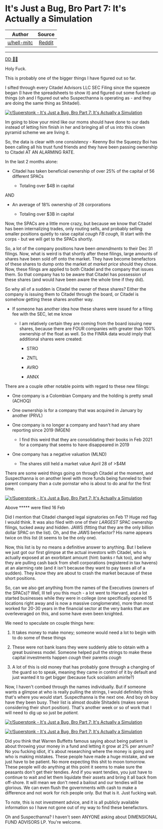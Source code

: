It's Just a Bug, Bro Part 7: It's Actually a Simulation
=======================================================

| Author       | Source       | 
| :-------------: |:-------------:|
|  [u/hell-mitc](https://www.reddit.com/user/hell-mitc/) | [Reddit](https://www.reddit.com/r/Superstonk/comments/n1j3nz/its_just_a_bug_bro_part_7_its_actually_a/) | 

---

[DD 👨‍🔬](https://www.reddit.com/r/Superstonk/search?q=flair_name%3A%22DD%20%F0%9F%91%A8%E2%80%8D%F0%9F%94%AC%22&restrict_sr=1)

Holy Fuck.

This is probably one of the bigger things I have figured out so far.

I sifted through every Citadel Advisors LLC SEC Filing since the squeeze began (I have the spreadsheets to show it) and figured out some fucked up things (oh and I figured out who Suspecthanna is operating as - and they are doing the same thing as Shitadel).

[![r/Superstonk - It's Just a Bug, Bro Part 7: It's Actually a Simulation](https://preview.redd.it/oty9j0iem7w61.png?width=425&format=png&auto=webp&s=34f7966ec406a2b2c4367ec829306520301fe7bc)](https://preview.redd.it/oty9j0iem7w61.png?width=425&format=png&auto=webp&s=34f7966ec406a2b2c4367ec829306520301fe7bc)

Im going to blow your mind like our moms should have done to our dads instead of letting him finish in her and bringing all of us into this clown pyramid scheme we are living it.

So, the data is clear with one consistency - Keenny Boi the Squeezy Boi has been calling all his trust fund friends and they have been passing ownership to Citadel AT AN ALARMING RATE.

In the last 2 months alone:

-   Citadel has taken beneficial ownership of over 25% of the capital of 56 different SPACs

    -   Totaling over $4B in capital

AND

-   An average of 18% ownership of 28 corporations

    -   Totaling over $3B in capital

Now, the SPACs are a little more crazy, but because we know that Citadel has been internalizing trades, only routing sells, and probably selling smaller positions quietly to raise capital **cough* FB *cough*,* Ill start with the corps - but we will get to the SPACs shortly.

So, a lot of the company positions have been *amendments* to their Dec 31 filings. Now, what is weird is that shortly after these filings, large amounts of shares have been sold off onto the market. They have become benefactors of these shares to dump onto the market *at market price* should they chose. Now, these filings are applied to both Citadel and the company that issues them. So that company has to be aware that Citadel has possession of these shares (and would have been aware the whole time if they did).

So why all of a sudden is Citadel the owner of these shares? Either the company is issuing them to Citadel through the board, or Citadel is somehow getting these shares another way.

-   If someone has another idea how these shares were issued for a filing fee with the SEC, let me know

    -   I am relatively certain they are coming from the board issuing new shares, because there are FOUR companies with greater than 100% ownership of the float as well. So the FINRA data would imply that additional shares were created:

        -   STRO

        -   ZNTL

        -   AVRO

        -   ANNX

There are a couple other notable points with regard to these new filings:

-   One company is a Colombian Company and the holding is pretty small (ACHOQ)

-   One ownership is for a company that was acquired in January by another (PRVL)

-   One company is no longer a company and hasn't had any share reporting since 2019 (MGEN)

    -   I find this weird that they are consolidating their books in Feb 2021 for a company that seems to have disappeared in 2019

-   One company has a negative valuation (MLND)

    -   The shares still held a market value April 28 of >$4M

There are some weird things going on through Citadel at the moment, and Suspecthanna is on another level with more funds being funneled to their parent company than a cute pornstar who is about to do anal for the first time.

[![r/Superstonk - It's Just a Bug, Bro Part 7: It's Actually a Simulation](https://preview.redd.it/nhc67ktce7w61.png?width=1055&format=png&auto=webp&s=430680937e1a87baa2bb92005cc8dfb218ff7422)](https://preview.redd.it/nhc67ktce7w61.png?width=1055&format=png&auto=webp&s=430680937e1a87baa2bb92005cc8dfb218ff7422)

Above ***** were filed 16 Feb

Did I mention that Citadel changed legal signatories on Feb 1? Huge red flag I would think. It was also filed with one of their *LARGEST* SPAC ownership filings, tucked away and hidden. JAWS (fitting that they are the only billion dollar SPAC on the list). Oh, and the JAWS benefactor? His name appears twice on this list (it seems to be the only one).

Now, this list is by no means a definitive answer to anything. But I believe we just got our first glimpse at the actual investors with Citadel, who is actually exposed at an exorbitant amount (hint: banks r fuk too), and why they are pulling cash back from shell corporations (registered in tax havens) at an alarming rate (and it isn't because they want to pay taxes all of a sudden). They *know* they are about to crash the market because of these short positions.

So, can we also get anything from the names of the Executives (owners of the SPACs)? Well, Ill tell you this much - a lot went to Harvard, and a lot started businesses while they were in college (one specifically opened 15 locations right away and is now a massive conglomerate), more than most worked for 20-30 years in the financial sector at the very banks that are overleveraged on this, and some have even been knighted.

We need to speculate on couple things here:

1.  It takes money to make money; someone would need a lot to begin with to do some of these things

2.  These were not bank loans they were suddenly able to obtain with a great business model. Someone helped pull the strings to make these capital investments happen *cough* their parents *cough*

3.  A lot of this is old money that has probably gone through a changing of the guard so to speak, meaning they came in control of it by default and just wanted it to get bigger (because fuck socialism amirite?)

Now, I haven't combed through the names individually. But if someone wants a glimpse at who is really pulling the strings, I would definitely think that's where you would start. Suspecthanna is the next one. And boy oh boy have they been busy. Their list is almost double Shitadels (makes sense considering their short position). That's another week or so of work that I will need to dig up so just be *patient.*

[![r/Superstonk - It's Just a Bug, Bro Part 7: It's Actually a Simulation](https://preview.redd.it/aij4bpn0l7w61.png?width=1170&format=png&auto=webp&s=fd2661d586a4822077ab015214f133109d786b39)](https://preview.redd.it/aij4bpn0l7w61.png?width=1170&format=png&auto=webp&s=fd2661d586a4822077ab015214f133109d786b39)

[![r/Superstonk - It's Just a Bug, Bro Part 7: It's Actually a Simulation](https://preview.redd.it/l6x9ion0l7w61.png?width=1557&format=png&auto=webp&s=9d1435c564c8401e39ab98a6a870cb20fbec8880)](https://preview.redd.it/l6x9ion0l7w61.png?width=1557&format=png&auto=webp&s=9d1435c564c8401e39ab98a6a870cb20fbec8880)

Did you think that Warren Buffetts famous saying about being patient is about throwing your money in a fund and letting it grow at 2% per annum? No you fucking idiot, it's about researching where the money is going and who is making mistakes. These people have made a huge mistake, and we just have to be patient. No more expecting this shit to moon tomorrow. These people will do anything at this point it seems to make sure the peasants don't get their tendies. And if you want tendies, you just have to continue to wait and let them liquidate their assets and bring it all back from off-shore. It will mean we don't need a bailout and our tendies will be glorious. We can even flush the governments with cash to make a difference and not work for rich people only. But that is it. Just fucking wait.

To note, this is not investment advice, and it is all publicly available information so I have not gone out of my way to find these benefactors.

Oh and Suspecthanna? I haven't seen ANYONE asking about DIMENSIONAL FUND ADVISORS LP. You're welcome.
